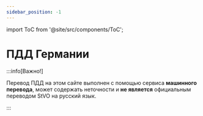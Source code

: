 ```yaml
---
sidebar_position: -1
---
```


import ToC from '@site/src/components/ToC';

# ПДД Германии

:::info[Важно!]

Перевод ПДД на этом сайте выполнен с помощью сервиса **машинного перевода**, 
может содержать неточности и **не является** официальным переводом StVO на русский язык.

:::

<ToC />